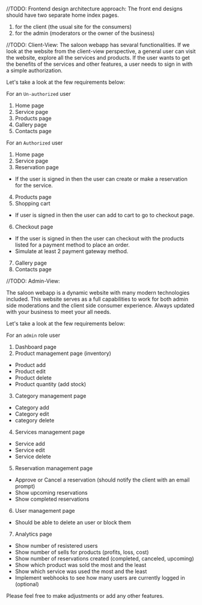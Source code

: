 //TODO: Frontend design architecture approach:
The front end designs should have two separate home index pages.

1. for the client (the usual site for the consumers)
2. for the admin (moderators or the owner of the business)

//TODO: Client-View:
The saloon webapp has sevaral functionalities. If we look at the website from the client-view perspective, a general user can visit the website, explore all the services and products. If the user wants to get the benefits of the services and other features, a user needs to sign in with a simple authorization.

Let's take a look at the few requirements below:

For an `Un-authorized` user

1. Home page
2. Service page
3. Products page
4. Gallery page
5. Contacts page

For an `Authorized` user

1. Home page
2. Service page
3. Reservation page

- If the user is signed in then the user can create or make a reservation for the service.

4. Products page
5. Shopping cart

- If user is signed in then the user can add to cart to go to checkout page.

6. Checkout page

- If the user is signed in then the user can checkout with the products listed for a payment method to place an order.
- Simulate at least 2 payment gateway method.

7. Gallery page
8. Contacts page

//TODO: Admin-View:

The saloon webapp is a dynamic website with many modern technologies included. This website serves as a full capabilities to work for both admin side moderations and the client side consumer experience. Always updated with your business to meet your all needs.

Let's take a look at the few requirements below:

For an `admin` role user

1. Dashboard page
2. Product management page (inventory)

- Product add
- Product edit
- Product delete
- Product quantity (add stock)

3. Category management page

- Category add
- Category edit
- category delete

4. Services management page

- Service add
- Service edit
- Service delete

5. Reservation management page

- Approve or Cancel a reservation (should notify the client with an email prompt)
- Show upcoming reservations
- Show completed reservations

6. User management page

- Should be able to delete an user or block them

7. Analytics page

- Show number of resistered users
- Show number of sells for products (profits, loss, cost)
- Show number of reservations created (completed, canceled, upcoming)
- Show which product was sold the most and the least
- Show which service was used the most and the least
- Implement webhooks to see how many users are currently logged in (optional)

Please feel free to make adjustments or add any other features.
